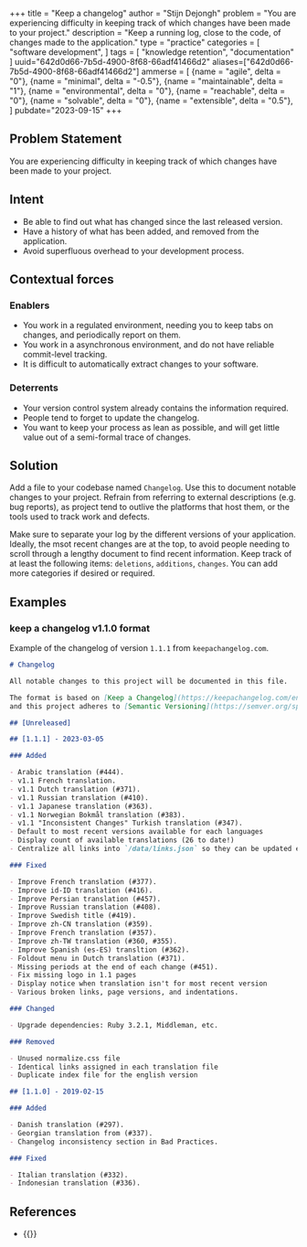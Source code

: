 +++
title = "Keep a changelog"
author = "Stijn Dejongh"
problem = "You are experiencing difficulty in keeping track of which changes have been made to your project."
description = "Keep a running log, close to the code, of changes made to the application."
type = "practice"
categories = [
    "software development",
]
tags = [
    "knowledge retention", "documentation"
]
uuid="642d0d66-7b5d-4900-8f68-66adf41466d2"
aliases=["642d0d66-7b5d-4900-8f68-66adf41466d2"]
ammerse = [
  {name = "agile", delta = "0"},
  {name = "minimal", delta = "-0.5"},
  {name = "maintainable", delta = "1"},
  {name = "environmental", delta = "0"},
  {name = "reachable", delta = "0"},
  {name = "solvable", delta = "0"},
  {name = "extensible", delta = "0.5"},
]
pubdate="2023-09-15"
+++

## Problem Statement

You are experiencing difficulty in keeping track of which changes have been made to your project.

## Intent

* Be able to find out what has changed since the last released version.
* Have a history of what has been added, and removed from the application.
* Avoid superfluous overhead to your development process.

## Contextual forces

### Enablers

* You work in a regulated environment, needing you to keep tabs on changes, and periodically report on them.
* You work in a asynchronous environment, and do not have reliable commit-level tracking.
* It is difficult to automatically extract changes to your software.

### Deterrents

* Your version control system already contains the information required.
* People tend to forget to update the changelog.
* You want to keep your process as lean as possible, and will get little value out of a semi-formal trace of changes.

## Solution

Add a file to your codebase named `Changelog`. Use this to document notable changes to your project.
Refrain from referring to external descriptions (e.g. bug reports), as project tend to outlive the platforms that host them, or the tools used 
to track work and defects.

Make sure to separate your log by the different versions of your application. Ideally, the msot recent changes are at the top, to avoid people 
needing to scroll through a lengthy document to find recent information.
Keep track of at least the following items: `deletions`, `additions`, `changes`. You can add more categories if desired or required.


## Examples

### keep a changelog v1.1.0 format

Example of the changelog of version `1.1.1` from `keepachangelog.com`. 

```changelog.md
# Changelog

All notable changes to this project will be documented in this file.

The format is based on [Keep a Changelog](https://keepachangelog.com/en/1.0.0/),
and this project adheres to [Semantic Versioning](https://semver.org/spec/v2.0.0.html).

## [Unreleased]

## [1.1.1] - 2023-03-05

### Added

- Arabic translation (#444).
- v1.1 French translation.
- v1.1 Dutch translation (#371).
- v1.1 Russian translation (#410).
- v1.1 Japanese translation (#363).
- v1.1 Norwegian Bokmål translation (#383).
- v1.1 "Inconsistent Changes" Turkish translation (#347).
- Default to most recent versions available for each languages
- Display count of available translations (26 to date!)
- Centralize all links into `/data/links.json` so they can be updated easily

### Fixed

- Improve French translation (#377).
- Improve id-ID translation (#416).
- Improve Persian translation (#457).
- Improve Russian translation (#408).
- Improve Swedish title (#419).
- Improve zh-CN translation (#359).
- Improve French translation (#357).
- Improve zh-TW translation (#360, #355).
- Improve Spanish (es-ES) transltion (#362).
- Foldout menu in Dutch translation (#371).
- Missing periods at the end of each change (#451).
- Fix missing logo in 1.1 pages
- Display notice when translation isn't for most recent version
- Various broken links, page versions, and indentations.

### Changed

- Upgrade dependencies: Ruby 3.2.1, Middleman, etc.

### Removed

- Unused normalize.css file
- Identical links assigned in each translation file
- Duplicate index file for the english version

## [1.1.0] - 2019-02-15

### Added

- Danish translation (#297).
- Georgian translation from (#337).
- Changelog inconsistency section in Bad Practices.

### Fixed

- Italian translation (#332).
- Indonesian translation (#336).
```


## References

* {{<reference author="Lacan, O."
  year="2023"
  title="Keep a changelog v1.1.0"
  site="keepachagelog.com"
  link="https://keepachangelog.com/en/1.1.0/" >}}